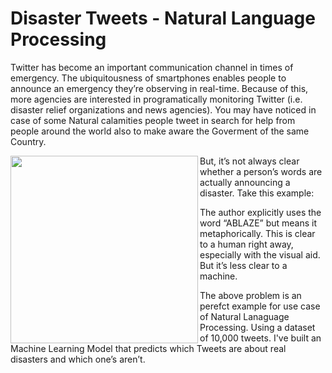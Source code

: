 # Disaster Tweets - Natural Language Processing

Twitter has become an important communication channel in times of emergency.
The ubiquitousness of smartphones enables people to announce an emergency they’re observing in real-time. Because of this, more agencies are interested in programatically monitoring Twitter (i.e. disaster relief organizations and news agencies). You may have noticed in case of some Natural calamities people tweet in search for help from people around the world also to make aware the Goverment of the same Country.

<a href="url"><img src="https://storage.googleapis.com/kaggle-media/competitions/tweet_screenshot.png" align="left" height="300" width="300" ></a>

But, it’s not always clear whether a person’s words are actually announcing a disaster. Take this example:

The author explicitly uses the word “ABLAZE” but means it metaphorically. This is clear to a human right away, especially with the visual aid. But it’s less clear to a machine.

The above problem is an perefct example for use case of Natural Lanaguage Processing. Using a dataset of 10,000 tweets. I've built an Machine Learning Model that predicts which Tweets are about real disasters and which one’s aren’t.
